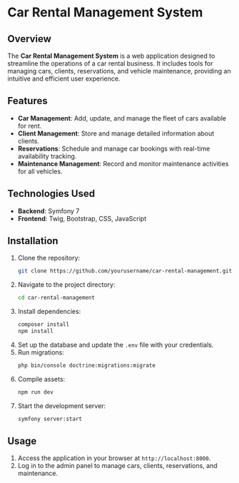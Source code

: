 # Car Rental Management System

## Overview
The **Car Rental Management System** is a web application designed to streamline the operations of a car rental business. It includes tools for managing cars, clients, reservations, and vehicle maintenance, providing an intuitive and efficient user experience.

## Features
- **Car Management**: Add, update, and manage the fleet of cars available for rent.
- **Client Management**: Store and manage detailed information about clients.
- **Reservations**: Schedule and manage car bookings with real-time availability tracking.
- **Maintenance Management**: Record and monitor maintenance activities for all vehicles.

## Technologies Used
- **Backend**: Symfony 7
- **Frontend**: Twig, Bootstrap, CSS, JavaScript

## Installation
1. Clone the repository:
   ```bash
   git clone https://github.com/yourusername/car-rental-management.git
   ```
2. Navigate to the project directory:
   ```bash
   cd car-rental-management
   ```
3. Install dependencies:
   ```bash
   composer install
   npm install
   ```
4. Set up the database and update the `.env` file with your credentials.
5. Run migrations:
   ```bash
   php bin/console doctrine:migrations:migrate
   ```
6. Compile assets:
   ```bash
   npm run dev
   ```
7. Start the development server:
   ```bash
   symfony server:start
   ```

## Usage
1. Access the application in your browser at `http://localhost:8000`.
2. Log in to the admin panel to manage cars, clients, reservations, and maintenance.
